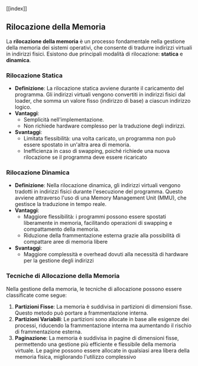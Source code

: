 [[index]]
## Rilocazione della Memoria

La **rilocazione della memoria** è un processo fondamentale nella gestione della memoria dei sistemi operativi, che consente di tradurre indirizzi virtuali in indirizzi fisici. Esistono due principali modalità di rilocazione: **statica** e **dinamica**.

### Rilocazione Statica

- **Definizione**: La rilocazione statica avviene durante il caricamento del programma. Gli indirizzi virtuali vengono convertiti in indirizzi fisici dal loader, che somma un valore fisso (indirizzo di base) a ciascun indirizzo logico.
- **Vantaggi**:
  - Semplicità nell'implementazione.
  - Non richiede hardware complesso per la traduzione degli indirizzi.
- **Svantaggi**:
  - Limitata flessibilità: una volta caricato, un programma non può essere spostato in un'altra area di memoria.
  - Inefficienza in caso di swapping, poiché richiede una nuova rilocazione se il programma deve essere ricaricato

### Rilocazione Dinamica

- **Definizione**: Nella rilocazione dinamica, gli indirizzi virtuali vengono tradotti in indirizzi fisici durante l'esecuzione del programma. Questo avviene attraverso l'uso di una Memory Management Unit (MMU), che gestisce la traduzione in tempo reale.
- **Vantaggi**:
  - Maggiore flessibilità: i programmi possono essere spostati liberamente in memoria, facilitando operazioni di swapping e compattamento della memoria.
  - Riduzione della frammentazione esterna grazie alla possibilità di compattare aree di memoria libere
- **Svantaggi**:
  - Maggiore complessità e overhead dovuti alla necessità di hardware per la gestione degli indirizzi

### Tecniche di Allocazione della Memoria

Nella gestione della memoria, le tecniche di allocazione possono essere classificate come segue:

1. **Partizioni Fisse**: La memoria è suddivisa in partizioni di dimensioni fisse. Questo metodo può portare a frammentazione interna.
2. **Partizioni Variabili**: Le partizioni sono allocate in base alle esigenze dei processi, riducendo la frammentazione interna ma aumentando il rischio di frammentazione esterna.
3. **Paginazione**: La memoria è suddivisa in pagine di dimensioni fisse, permettendo una gestione più efficiente e flessibile della memoria virtuale. Le pagine possono essere allocate in qualsiasi area libera della memoria fisica, migliorando l'utilizzo complessivo